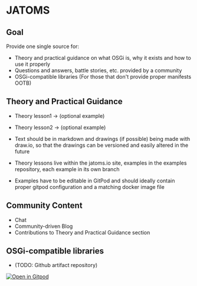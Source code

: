 # JATOMS

## Goal 
Provide one single source for:
* Theory and practical guidance on what OSGi is, why it exists and how to use it properly
* Questions and answers, battle stories, etc. provided by a community
* OSGi-compatible libraries (For those that don't provide proper manifests OOTB)

## Theory and Practical Guidance

* Theory lesson1 -> (optional example)
* Theory lesson2 -> (optional example)

* Text should be in markdown and drawings (if possible) being made with draw.io, so that the drawings can be versioned and easily altered in the future
* Theory lessons live within the jatoms.io site, examples in the examples repository, each example in its own branch
* Examples have to be editable in GitPod and should ideally contain proper gitpod configuration and a matching docker image file

## Community Content

* Chat
* Community-driven Blog
* Contributions to Theory and Practical Guidance section 

## OSGi-compatible libraries 

* (TODO: Github artifact repository)

[![Open in Gitpod](https://gitpod.io/button/open-in-gitpod.svg)](https://gitpod.io#https://github.com/jatoms-io/io.jatoms.page)
